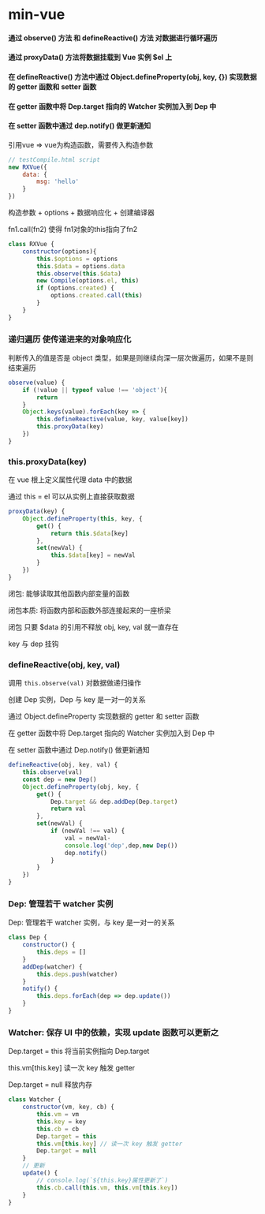 # min-vue
#### 通过 observe() 方法 和 defineReactive() 方法 对数据进行循环遍历

#### 通过 proxyData() 方法将数据挂载到 Vue 实例 $el 上

#### 在 defineReactive() 方法中通过 Object.defineProperty(obj, key, {})  实现数据的 getter 函数和 setter 函数

#### 在 getter 函数中将 Dep.target 指向的 Watcher 实例加入到 Dep 中

#### 在 setter 函数中通过 dep.notify() 做更新通知

引用vue => vue为构造函数，需要传入构造参数
```js
// testCompile.html script
new RXVue({
    data: {
        msg: 'hello'
    }
})
```
构造参数 + options + 数据响应化 + 创建编译器

fn1.call(fn2) 使得 fn1对象的this指向了fn2
```js
class RXVue {
    constructor(options){
        this.$options = options
        this.$data = options.data
        this.observe(this.$data)
        new Compile(options.el, this)
        if (options.created) {
            options.created.call(this)
        }
    }
}
```
### **递归遍历 使传递进来的对象响应化**

判断传入的值是否是 object 类型，如果是则继续向深一层次做遍历，如果不是则结束遍历

```js
observe(value) {
    if (!value || typeof value !== 'object'){
        return
    }
    Object.keys(value).forEach(key => {
        this.defineReactive(value, key, value[key])
        this.proxyData(key)
    })
}
```
### **this.proxyData(key)**

在 vue 根上定义属性代理 data 中的数据

通过 this = el 可以从实例上直接获取数据
```js
proxyData(key) {
    Object.defineProperty(this, key, {
        get() {
            return this.$data[key]
        },
        set(newVal) {
            this.$data[key] = newVal
        }
    })
}
```
闭包: 能够读取其他函数内部变量的函数  

闭包本质: 将函数内部和函数外部连接起来的一座桥梁

闭包 只要 $data 的引用不释放 obj, key, val 就一直存在

key 与 dep 挂钩
### **defineReactive(obj, key, val)** 
调用 `this.observe(val)` 对数据做递归操作

创建 Dep 实例，Dep 与 key 是一对一的关系

通过 Object.defineProperty 实现数据的 getter 和 setter 函数

在 getter 函数中将 Dep.target 指向的 Watcher 实例加入到 Dep 中

在 setter 函数中通过 Dep.notify() 做更新通知
```js
defineReactive(obj, key, val) {
    this.observe(val)
    const dep = new Dep()
    Object.defineProperty(obj, key, {
        get() {
            Dep.target && dep.addDep(Dep.target)
            return val
        },
        set(newVal) {
            if (newVal !== val) {
                val = newVal·   
                console.log('dep',dep,new Dep())
                dep.notify() 
            }
        }
    })
} 
```

### **Dep: 管理若干 watcher 实例**
Dep: 管理若干 watcher 实例，与 key 是一对一的关系
```js
class Dep {
    constructor() {
        this.deps = []
    }
    addDep(watcher) {
        this.deps.push(watcher)
    }
    notify() {
        this.deps.forEach(dep => dep.update())
    }
}
```

### **Watcher: 保存 UI 中的依赖，实现 update 函数可以更新之**
Dep.target = this  将当前实例指向 Dep.target

this.vm[this.key] 读一次 key 触发 getter

Dep.target = null 释放内存
```js
class Watcher {
    constructor(vm, key, cb) {
        this.vm = vm
        this.key = key
        this.cb = cb
        Dep.target = this
        this.vm[this.key] // 读一次 key 触发 getter
        Dep.target = null
    }
    // 更新
    update() {
        // console.log(`${this.key}属性更新了`)
        this.cb.call(this.vm, this.vm[this.key])
    }
}
```